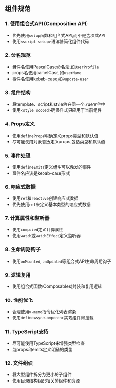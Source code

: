## 组件规范

### 1. 使用组合式API (Composition API)

- 优先使用`setup`函数和组合式API,而不是选项式API
- 使用`<script setup>`语法糖简化组件代码

### 2. 命名规范

- 组件名使用PascalCase命名法,如`UserProfile`
- props名使用camelCase,如`userName`
- 事件名使用kebab-case,如`@update-user`

### 3. 组件结构

- 将template、script和style放在同一个.vue文件中
- 使用`<style scoped>`确保样式只应用于当前组件

### 4. Props定义

- 使用`defineProps`明确定义props类型和默认值
- 尽可能使用对象语法定义props,包括类型和默认值

### 5. 事件处理

- 使用`defineEmits`定义组件可以触发的事件
- 事件名应该是kebab-case形式

### 6. 响应式数据

- 使用`ref`和`reactive`创建响应式数据
- 优先使用`ref`来定义基本类型的响应式数据

### 7. 计算属性和监听器

- 使用`computed`定义计算属性
- 使用`watch`或`watchEffect`定义监听器

### 8. 生命周期钩子

- 使用`onMounted`, `onUpdated`等组合式API生命周期钩子

### 9. 逻辑复用

- 使用组合式函数(Composables)封装和复用逻辑

### 10. 性能优化

- 合理使用`v-memo`指令优化列表渲染
- 使用`defineAsyncComponent`实现组件懒加载

### 11. TypeScript支持

- 尽可能使用TypeScript来增强类型检查
- 为props和emits定义明确的类型

### 12. 文件组织

- 将大型组件拆分为更小的子组件
- 使用目录结构组织相关的组件和资源
